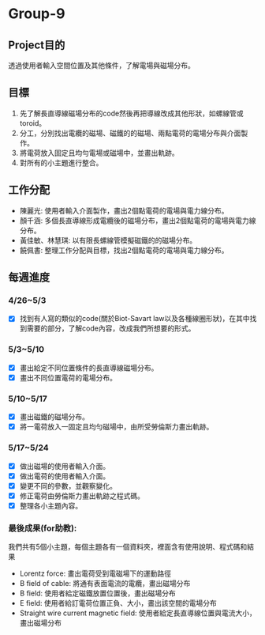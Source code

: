 # Group-9

## Project目的
透過使用者輸入空間位置及其他條件，了解電場與磁場分布。

## 目標
1. 先了解長直導線磁場分布的code然後再把導線改成其他形狀，如螺線管或toroid。
2. 分工，分別找出電纜的磁場、磁鐵的的磁場、兩點電荷的電場分布與介面製作。
3. 將電荷放入固定且均勻電場或磁場中，並畫出軌跡。
4. 對所有的小主題進行整合。

## 工作分配
- 陳麗光: 使用者輸入介面製作，畫出2個點電荷的電場與電力線分布。
- 顏千涵: 多個長直導線形成電纜後的磁場分布，畫出2個點電荷的電場與電力線分布。
- 黃佳敏、林慧琪: 以有限長螺線管模擬磁鐵的的磁場分布。
- 饒佩書: 整理工作分配與目標，找出2個點電荷的電場與電力線分布。

## 每週進度 
### 4/26~5/3
- [x] 找到有人寫的類似的code(關於Biot-Savart law以及各種線圈形狀)，在其中找到需要的部分，了解code內容，改成我們所想要的形式。

### 5/3~5/10
- [x] 畫出給定不同位置條件的長直導線磁場分布。
- [x] 畫出不同位置電荷的電場分布。

### 5/10~5/17
- [X] 畫出磁鐵的磁場分布。
- [X] 將一電荷放入一固定且均勻磁場中，由所受勞倫斯力畫出軌跡。

### 5/17~5/24
- [X] 做出磁場的使用者輸入介面。
- [X] 做出電荷的使用者輸入介面。
- [X] 變更不同的參數，並觀察變化。
- [X] 修正電荷由勞倫斯力畫出軌跡之程式碼。
- [X] 整理各小主題內容。

### 最後成果(for助教):
我們共有5個小主題，每個主題各有一個資料夾，裡面含有使用說明、程式碼和結果
- Lorentz force: 畫出電荷受到電磁場下的運動路徑
- B field of cable: 將通有表面電流的電纜，畫出磁場分布
- B field: 使用者給定磁鐵放置位置後，畫出磁場分布
- E field: 使用者給訂電荷位置正負、大小，畫出該空間的電場分布
- Straight wire current magnetic field: 使用者給定長直導線位置與電流大小，畫出磁場分布
